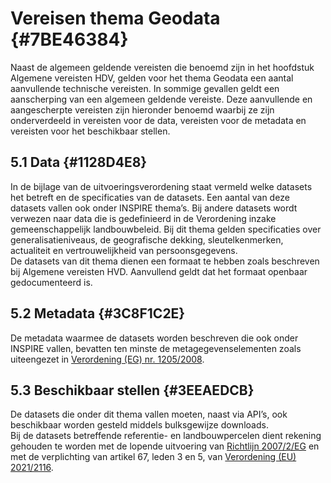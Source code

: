 # Vereisen thema Geodata {#7BE46384}

Naast de algemeen geldende vereisten die benoemd zijn in het hoofdstuk Algemene vereisten HDV, gelden voor het thema Geodata een aantal aanvullende technische vereisten. In sommige gevallen geldt een aanscherping van een algemeen geldende vereiste. Deze aanvullende en aangescherpte vereisten zijn hieronder benoemd waarbij ze zijn onderverdeeld in vereisten voor de data, vereisten voor de metadata en vereisten voor het beschikbaar stellen.<br/>
## 5.1 Data {#1128D4E8}

In de bijlage van de uitvoeringsverordening staat vermeld welke datasets het betreft en de specificaties van de datasets.  Een aantal van deze datasets vallen ook onder INSPIRE thema’s. Bij andere datasets wordt verwezen naar data die is gedefinieerd in de Verordening inzake gemeenschappelijk landbouwbeleid. Bij dit thema gelden specificaties over generalisatieniveaus, de geografische dekking, sleutelkenmerken, actualiteit en vertrouwelijkheid van persoonsgegevens.<br/>
De datasets van dit thema dienen een formaat te hebben zoals beschreven bij Algemene vereisten HVD. Aanvullend geldt dat het formaat openbaar gedocumenteerd is.<br/>
## 5.2 Metadata {#3C8F1C2E}

De metadata waarmee de datasets worden beschreven die ook onder INSPIRE vallen, bevatten ten minste de metagegevenselementen zoals uiteengezet in <a href='https://eur-lex.europa.eu/legal-content/NL/TXT/HTML/?uri=CELEX:32008R1205' target='_blank'>Verordening (EG) nr. 1205/2008</a>.<br/>
## 5.3 Beschikbaar stellen {#3EEAEDCB}

De datasets die onder dit thema vallen moeten, naast via API’s, ook beschikbaar worden gesteld middels bulksgewijze downloads.<br/>
Bij de datasets betreffende referentie- en landbouwpercelen dient rekening gehouden te worden met de lopende uitvoering van <a href='https://eur-lex.europa.eu/legal-content/NL/TXT/HTML/?uri=CELEX:32007L0002' target='_blank'>Richtlijn 2007/2/EG</a> en met de verplichting van artikel 67, leden 3 en 5, van <a href='https://eur-lex.europa.eu/legal-content/NL/TXT/HTML/?uri=CELEX:32021R2116' target='_blank'>Verordening (EU) 2021/2116</a>.

